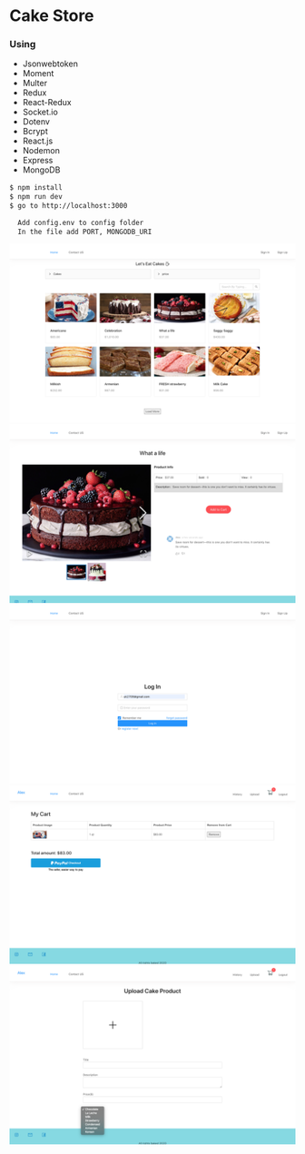 # Cake Store


### Using
- Jsonwebtoken 
- Moment
- Multer
- Redux
- React-Redux
- Socket.io
- Dotenv
- Bcrypt
- React.js
- Nodemon
- Express
- MongoDB


```shell
$ npm install 
$ npm run dev
$ go to http://localhost:3000
```
```shell
  Add config.env to config folder
  In the file add PORT, MONGODB_URI
```

![](https://github.com/YKalashnikov/Cake-Store/blob/master/first.png)
![](https://github.com/YKalashnikov/Cake-Store/blob/master/second.png)
![](https://github.com/YKalashnikov/Cake-Store/blob/master/third.png)
![](https://github.com/YKalashnikov/Cake-Store/blob/master/fourth.png)
![](https://github.com/YKalashnikov/Cake-Store/blob/master/fifth.png)
